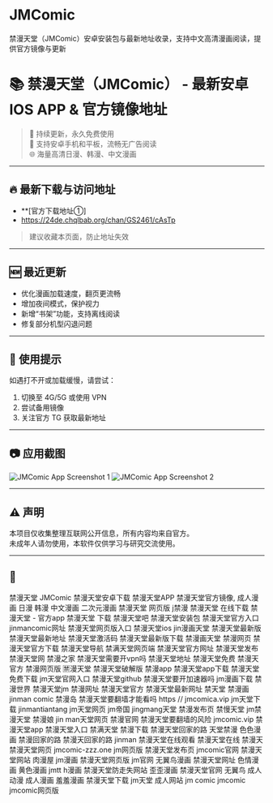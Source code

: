 # JMComic
禁漫天堂（JMComic）安卓安装包与最新地址收录，支持中文高清漫画阅读，提供官方镜像与更新

# 📚 禁漫天堂（JMComic） - 最新安卓 IOS APP & 官方镜像地址

> 🚀 持续更新，永久免费使用  
> 📱 支持安卓手机和平板，流畅无广告阅读  
> 🌐 海量高清日漫、韩漫、中文漫画

---

## 🔥 最新下载与访问地址

- **[官方下载地址①]
- https://24de.chqlbab.org/chan/GS2461/cAsTp

> 建议收藏本页面，防止地址失效

---

## 🆕 最近更新
- 优化漫画加载速度，翻页更流畅  
- 增加夜间模式，保护视力  
- 新增“书架”功能，支持离线阅读  
- 修复部分机型闪退问题  

---

## 📌 使用提示
如遇打不开或加载缓慢，请尝试：
1. 切换至 4G/5G 或使用 VPN
2. 尝试备用镜像
3. 关注官方 TG 获取最新地址

---

## 📷 应用截图
![JMComic App Screenshot 1](https://your-image-link.com/screenshot1.png)
![JMComic App Screenshot 2](https://your-image-link.com/screenshot2.png)

---

## ⚠️ 声明
本项目仅收集整理互联网公开信息，所有内容均来自官方。  
未成年人请勿使用，本软件仅供学习与研究交流使用。  

---

## 💬
禁漫天堂
JMComic
禁漫天堂安卓下载 
禁漫天堂APP 
禁漫天堂官方镜像, 
成人漫画
日漫 
韩漫
中文漫画
二次元漫画
禁漫天堂 网页版
j禁漫
禁漫天堂 在线下载
禁漫天堂 - 官方app
禁漫天堂 下载
禁漫天堂吧
禁漫天堂安装包
禁漫天堂官方入口
jinmancomic网址
禁漫天堂网页版入口
禁漫天堂ios
jin漫画天堂
禁漫天堂最新版
禁漫天堂最新地址
禁漫天堂激活码
禁漫天堂最新版下载
禁漫画天堂
禁漫网页
禁漫天堂官方下载
禁漫天堂导航
禁满天堂网页端
禁漫天堂官方网址
禁漫天堂发布
禁漫天堂网
禁漫之家
禁漫天堂需要开vpn吗
禁漫天堂地址
禁漫天堂免费
禁漫天官方
禁漫网页版
🈲漫天堂
禁漫天堂破解版
禁漫app
禁漫天堂app下载
禁漫天堂免费下载
jm天堂官网入口
禁漫天堂github
禁漫天堂要开加速器吗
jm漫画下载
禁漫世界
禁漫天堂jm
禁漫网址
禁漫天堂官方
禁漫天堂最新网址
禁天堂
禁漫画
jinman comic
禁漫岛
禁漫天堂要翻墙才能看吗
https // jmcomica.vip
jm天堂下载
jinmantiantang
jm天堂网页
jm帝国
jingmang天堂
禁漫发布页
禁慢天堂
jm禁漫天堂
禁漫娘
jin man天堂网页
禁漫官网
禁漫天堂要翻墙的风险
jmcomic.vip
禁漫天堂app
禁漫天堂入口
禁满天堂
禁漫下载
禁漫天堂回家的路
天堂禁漫
色色漫画
禁漫回家的路
禁漫天回家的路
jinman
禁漫天堂在线观看
禁漫天堂在线
禁漫天
禁漫天堂网页
jmcomic-zzz.one
jm网页版
禁漫天堂发布页
jmcomic官网
禁漫天堂网站
肉漫屋
jm漫画
禁漫天堂网页版
jm官网
无翼鸟漫画
禁漫天堂网址
色情漫画
黄色漫画
jmtt
h漫画
禁漫天堂防走失网站
歪歪漫画
禁漫天堂官网
无翼鸟
成人动漫
成人漫画
羞羞漫画
禁漫天堂下载
jm天堂
成人网站
jm comic
jmcomic
jmcomic网页版

